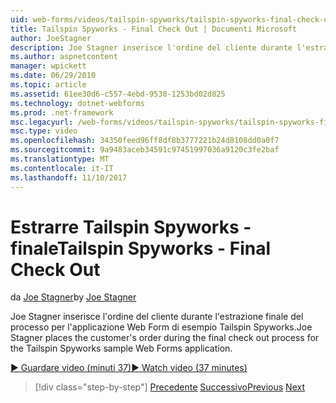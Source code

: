 ```yaml
---
uid: web-forms/videos/tailspin-spyworks/tailspin-spyworks-final-check-out
title: Tailspin Spyworks - Final Check Out | Documenti Microsoft
author: JoeStagner
description: Joe Stagner inserisce l'ordine del cliente durante l'estrazione finale del processo per l'applicazione Web Form di esempio Tailspin Spyworks.
ms.author: aspnetcontent
manager: wpickett
ms.date: 06/29/2010
ms.topic: article
ms.assetid: 61ee30d6-c557-4ebd-9538-1253bd02d825
ms.technology: dotnet-webforms
ms.prod: .net-framework
msc.legacyurl: /web-forms/videos/tailspin-spyworks/tailspin-spyworks-final-check-out
msc.type: video
ms.openlocfilehash: 34350feed96ff8df8b3777221b24d8108dd0a0f7
ms.sourcegitcommit: 9a9483aceb34591c97451997036a9120c3fe2baf
ms.translationtype: MT
ms.contentlocale: it-IT
ms.lasthandoff: 11/10/2017
---
```

<a name="tailspin-spyworks---final-check-out"></a><span data-ttu-id="bccc2-103">Estrarre Tailspin Spyworks - finale</span><span class="sxs-lookup"><span data-stu-id="bccc2-103">Tailspin Spyworks - Final Check Out</span></span>
====================
<span data-ttu-id="bccc2-104">da [Joe Stagner](https://github.com/JoeStagner)</span><span class="sxs-lookup"><span data-stu-id="bccc2-104">by [Joe Stagner](https://github.com/JoeStagner)</span></span>

<span data-ttu-id="bccc2-105">Joe Stagner inserisce l'ordine del cliente durante l'estrazione finale del processo per l'applicazione Web Form di esempio Tailspin Spyworks.</span><span class="sxs-lookup"><span data-stu-id="bccc2-105">Joe Stagner places the customer's order during the final check out process for the Tailspin Spyworks sample Web Forms application.</span></span>

[<span data-ttu-id="bccc2-106">&#9654; Guardare video (minuti 37)</span><span class="sxs-lookup"><span data-stu-id="bccc2-106">&#9654; Watch video (37 minutes)</span></span>](https://channel9.msdn.com/Blogs/ASP-NET-Site-Videos/tailspin-spyworks-final-check-out)

>[!div class="step-by-step"]
<span data-ttu-id="bccc2-107">[Precedente](tailspin-spyworks-migrate-the-shopping-cart.md)
[Successivo](tailspin-spyworks-adding-user-product-reviews.md)</span><span class="sxs-lookup"><span data-stu-id="bccc2-107">[Previous](tailspin-spyworks-migrate-the-shopping-cart.md)
[Next](tailspin-spyworks-adding-user-product-reviews.md)</span></span>
